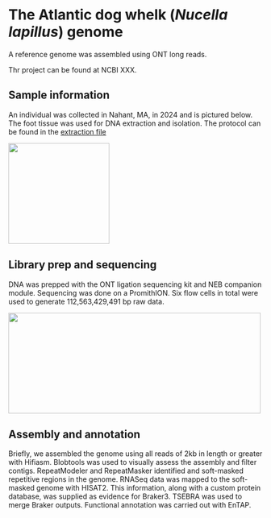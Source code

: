 # The Atlantic dog whelk (_Nucella lapillus_) genome

A reference genome was assembled using ONT long reads. 

Thr project can be found at NCBI XXX. 

## Sample information 
An individual was collected in Nahant, MA, in 2024 and is pictured below. The foot tissue was used for DNA extraction and isolation. The protocol can be found in the [extraction file](https://github.com/meghanclownfish/Nucella-lapillus-genome/tree/6ee388e96acaa53040e682a8f8f69fad87a258cc/extraction)  

<img src="https://github.com/meghanclownfish/snail-DNA-extractions/assets/78237587/2455c8bc-c58e-4127-9c2b-5f94616deefb" width="200" height="200">

## Library prep and sequencing 

DNA was prepped with the ONT ligation sequencing kit and NEB companion module. Sequencing was done on a PromithION. Six flow cells in total were used to generate 112,563,429,491 bp raw data.

<img src="https://github.com/user-attachments/assets/7ef08c7c-550f-4c68-bed8-1c2788dff560" width="500" height="200">



## Assembly and annotation

Briefly, we assembled the genome using all reads of 2kb in length or greater with Hifiasm. Blobtools was used to visually assess the assembly and filter contigs. RepeatModeler and RepeatMasker identified and soft-masked repetitive regions in the genome. RNASeq data was mapped to the soft-masked genome with HISAT2. This information, along with a custom protein database, was supplied as evidence for Braker3. TSEBRA was used to merge Braker outputs. Functional annotation was carried out with EnTAP.  

